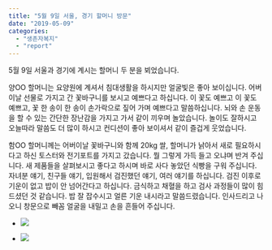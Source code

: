 ```yaml
---
title: "5월 9일 서울, 경기 할머니 방문"
date: "2019-05-09"
categories: 
  - "생존자복지"
  - "report"
---
```


5월 9일 서울과 경기에 계시는 할머니 두 분을 뵈었습니다.

양OO 할머니는 요양원에 계셔서 침대생활을 하시지만 얼굴빛은 좋아 보이십니다. 어버이날 선물로 가지고 간 꽃바구니를 보시고 예쁘다고 하십니다. 이 꽃도 예쁘고 이 꽃도 예쁘고, 꽃 한 송이 한 송이 손가락으로 짚어 가며 예쁘다고 말씀하십니다. 뇌와 손 운동을 할 수 있는 간단한 장난감을 가지고 가서 같이 끼우며 놀았습니다. 놀이도 잘하시고 오늘따라 말씀도 더 많이 하시고 컨디션이 좋아 보이셔서 같이 즐겁게 웃었습니다.

함OO 할머니께는 어버이날 꽃바구니와 함께 20kg 쌀, 할머니가 낡아서 새로 필요하시다고 하신 토스터와 전기포트를 가지고 갔습니다. 뭘 그렇게 가득 들고 오냐며 반겨 주십니다. 새 제품들을 살펴보시고 좋다고 하시며 바로 사다 놓았던 식빵을 구워 주십니다. 자녀분 얘기, 친구들 얘기, 입원해서 검진했던 얘기, 여러 얘기를 하십니다. 검진 이후로 기운이 없고 밥이 안 넘어간다고 하십니다. 금식하고 채혈을 하고 검사 과정들이 많이 힘드셨던 것 같습니다. 밥 잘 잡수시고 얼른 기운 내시라고 말씀드렸습니다. 인사드리고 나오니 창문으로 빼꼼 얼굴을 내밀고 손을 흔들어 주십니다.

- ![](http://womenandwar.net/kr/wp-content/uploads/2019/05/20190509_160332_HDR-1024x768.jpg)
    
- ![](http://womenandwar.net/kr/wp-content/uploads/2019/05/사본-20190509_164945_HDR-1-1024x987.jpg)
